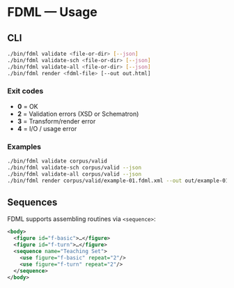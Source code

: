 # FDML — Usage

## CLI
~~~bash
./bin/fdml validate <file-or-dir> [--json]
./bin/fdml validate-sch <file-or-dir> [--json]
./bin/fdml validate-all <file-or-dir> [--json]
./bin/fdml render <fdml-file> [--out out.html]
~~~

### Exit codes
- **0** = OK
- **2** = Validation errors (XSD or Schematron)
- **3** = Transform/render error
- **4** = I/O / usage error

### Examples
~~~bash
./bin/fdml validate corpus/valid
./bin/fdml validate-sch corpus/valid --json
./bin/fdml validate-all corpus/valid --json
./bin/fdml render corpus/valid/example-01.fdml.xml --out out/example-01.html
~~~

## Sequences
FDML supports assembling routines via `<sequence>`:
```xml
<body>
  <figure id="f-basic">…</figure>
  <figure id="f-turn">…</figure>
  <sequence name="Teaching Set">
    <use figure="f-basic" repeat="2"/>
    <use figure="f-turn" repeat="2"/>
  </sequence>
</body>
